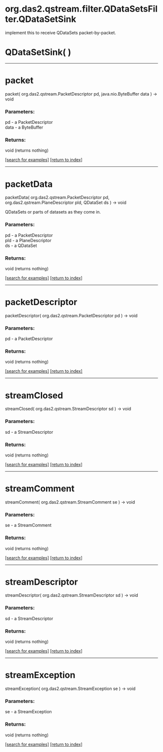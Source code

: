# org.das2.qstream.filter.QDataSetsFilter.QDataSetSink

implement this to receive QDataSets packet-by-packet.

# QDataSetSink( )


***
<a name="packet"></a>
# packet
packet( org.das2.qstream.PacketDescriptor pd, java.nio.ByteBuffer data ) &rarr; void



### Parameters:
pd - a PacketDescriptor
<br>data - a ByteBuffer

### Returns:
void (returns nothing)


<a href="https://github.com/autoplot/dev/search?q=packet&unscoped_q=packet">[search for examples]</a>
<a href="https://github.com/autoplot/documentation/blob/master/javadoc/index-all.md">[return to index]</a>

***
<a name="packetData"></a>
# packetData
packetData( org.das2.qstream.PacketDescriptor pd, org.das2.qstream.PlaneDescriptor pld, QDataSet ds ) &rarr; void

QDataSets or parts of datasets as they come in.

### Parameters:
pd - a PacketDescriptor
<br>pld - a PlaneDescriptor
<br>ds - a QDataSet

### Returns:
void (returns nothing)


<a href="https://github.com/autoplot/dev/search?q=packetData&unscoped_q=packetData">[search for examples]</a>
<a href="https://github.com/autoplot/documentation/blob/master/javadoc/index-all.md">[return to index]</a>

***
<a name="packetDescriptor"></a>
# packetDescriptor
packetDescriptor( org.das2.qstream.PacketDescriptor pd ) &rarr; void



### Parameters:
pd - a PacketDescriptor

### Returns:
void (returns nothing)


<a href="https://github.com/autoplot/dev/search?q=packetDescriptor&unscoped_q=packetDescriptor">[search for examples]</a>
<a href="https://github.com/autoplot/documentation/blob/master/javadoc/index-all.md">[return to index]</a>

***
<a name="streamClosed"></a>
# streamClosed
streamClosed( org.das2.qstream.StreamDescriptor sd ) &rarr; void



### Parameters:
sd - a StreamDescriptor

### Returns:
void (returns nothing)


<a href="https://github.com/autoplot/dev/search?q=streamClosed&unscoped_q=streamClosed">[search for examples]</a>
<a href="https://github.com/autoplot/documentation/blob/master/javadoc/index-all.md">[return to index]</a>

***
<a name="streamComment"></a>
# streamComment
streamComment( org.das2.qstream.StreamComment se ) &rarr; void



### Parameters:
se - a StreamComment

### Returns:
void (returns nothing)


<a href="https://github.com/autoplot/dev/search?q=streamComment&unscoped_q=streamComment">[search for examples]</a>
<a href="https://github.com/autoplot/documentation/blob/master/javadoc/index-all.md">[return to index]</a>

***
<a name="streamDescriptor"></a>
# streamDescriptor
streamDescriptor( org.das2.qstream.StreamDescriptor sd ) &rarr; void



### Parameters:
sd - a StreamDescriptor

### Returns:
void (returns nothing)


<a href="https://github.com/autoplot/dev/search?q=streamDescriptor&unscoped_q=streamDescriptor">[search for examples]</a>
<a href="https://github.com/autoplot/documentation/blob/master/javadoc/index-all.md">[return to index]</a>

***
<a name="streamException"></a>
# streamException
streamException( org.das2.qstream.StreamException se ) &rarr; void



### Parameters:
se - a StreamException

### Returns:
void (returns nothing)


<a href="https://github.com/autoplot/dev/search?q=streamException&unscoped_q=streamException">[search for examples]</a>
<a href="https://github.com/autoplot/documentation/blob/master/javadoc/index-all.md">[return to index]</a>

